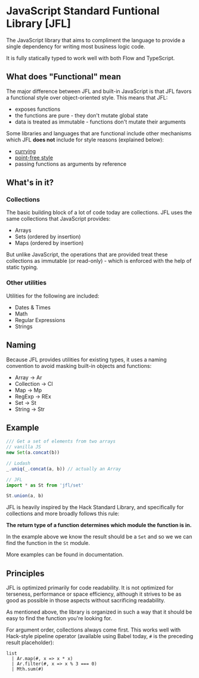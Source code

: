 # JavaScript Standard Funtional Library [JFL]

The JavaScript library that aims to compliment the language to provide a single dependency for writing most business logic code.

It is fully statically typed to work well with both Flow and TypeScript.

## What does "Functional" mean

The major difference between JFL and built-in JavaScript is that JFL favors a functional style over object-oriented style. This means that JFL:

- exposes functions
- the functions are pure - they don't mutate global state
- data is treated as immutable - functions don't mutate their arguments

Some libraries and languages that are functional include other mechanisms which JFL **does not** include for style reasons (explained below):

- [currying](https://en.wikipedia.org/wiki/Currying)
- [point-free style](https://en.wikipedia.org/wiki/Tacit_programming)
- passing functions as arguments by reference

## What's in it?

### Collections

The basic building block of a lot of code today are collections. JFL uses the same collections that JavaScript provides:

- Arrays
- Sets (ordered by insertion)
- Maps (ordered by insertion)

But unlike JavaScript, the operations that are provided treat these collections as immutable (or read-only) - which is enforced with the help of static typing.

### Other utilities

Utilities for the following are included:

- Dates & Times
- Math
- Regular Expressions
- Strings

## Naming

Because JFL provides utilities for existing types, it uses a naming convention to avoid masking built-in objects and functions:

- Array → Ar
- Collection → Cl
- Map → Mp
- RegExp → REx
- Set → St
- String → Str

## Example

```js
/// Get a set of elements from two arrays
// vanilla JS
new Set(a.concat(b))

// Lodash
_.uniq(_.concat(a, b)) // actually an Array

// JFL
import * as St from 'jfl/set'

St.union(a, b)
```

JFL is heavily inspired by the Hack Standard Library, and specifically for collections and more broadly follows this rule:

**The return type of a function determines which module the function is in.**

In the example above we know the result should be a `Set` and so we we can find the function in the `St` module.

More examples can be found in documentation.

## Principles

JFL is optimized primarily for code readability. It is not optimized for terseness, performance or space efficiency, although it strives to be as good as possible in those aspects without sacrificing readability.

As mentioned above, the library is organized in such a way that it should be easy to find the function you're looking for.

For argument order, collections always come first. This works well with Hack-style pipeline operator (available using Babel today, `#` is the preceding result placeholder):

```
list
  | Ar.map(#, x => x * x)
  | Ar.filter(#, x => x % 3 === 0)
  | Mth.sum(#)
```
